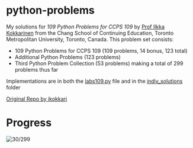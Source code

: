 # python-problems
My solutions for *109 Python Problems for CCPS 109* by [Prof Ilkka Kokkarinen](https://www.cs.ryerson.ca/~ikokkari/) from the Chang School of Continuing Education, Toronto Metropolitan University, Toronto, Canada. This problem set consists:
* 109 Python Problems for CCPS 109 (109 problems, 14 bonus, 123 total)
* Additional Python Problems (123 problems)
* Third Python Problem Collection (53 problems)
making a total of 299 problems thus far

Implementations are in both the [labs109.py](labs109.py) file and in the [indiv_solutions](indiv_solutions/) folder

[Original Repo by ikokkari](https://github.com/ikokkari/PythonProblems)

# Progress
![30/299](https://progress-bar.xyz/10?title=30/299)<!-- FILECOUNT -->
